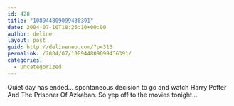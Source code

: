 ```yaml
---
id: 428
title: "108944809099436391"
date: 2004-07-10T18:26:10+00:00
author: deline
layout: post
guid: http://delineneo.com/?p=313
permalink: /2004/07/108944809099436391/
categories:
  - Uncategorized
---
```

Quiet day has ended&#8230; spontaneous decision to go and watch Harry Potter And The Prisoner Of Azkaban. So yep off to the movies tonight&#8230;